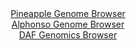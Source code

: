 <div id="Pineapple_Genome_Browser" align="center">
  <a href="https://igv.org/app/?sessionURL=blob:zZJfb5swFMW_i6VWm0QAQ4CAFE2kS5oqabYmI.kfVcghhngFm9kGQqJ893nRpr10UvOwaZIf7Ktr33OOfwdQYy4IoyAAlg4dHUKgAbFlzQIVZY5nqMACBCnKBdYAxynmmCYYBAeQIiFRNJ.qm1spSxEYBpFlp0A0Y7qwdVSgPaOoEXrCCuOK5TlaM44k48IYcFQzg2R1p8FrVJa6mm3rjrFBEhkoL7eMCmaUmGZxo96Lf5XiDFNW4LiocklOAmKlR2nc6Cn6EK4WYZJgISa4vdn0w8lNuLSH0eO1e_UYfRqvInd1uSAZRbLiuB9dWINeCwdFfT9r3KZFXTh6eNmPyRhm7ML.eDnclYRj0Yce7NmO34OOiobQDd79T67VImc6n4ainduVR1e8.VozGt3dyYSa4bJ6eNW3C44ayFlSKRJAsuVeAE3NNl3NsdzOjy3saabpq3Q4IyB4etaA5Ch5Ue1PByDbUvECBP5WndDRAOMbzEHQ8U3Tg75vOV2va_o.PGoHUPH870U7iua.Z1qhZblxSnKpYN7EgpZCR5TqdZLq2f7MLNfp0L63d6yejbbNfj5VUEWNXRTZ9a0b_SFNDajhpw9UVt.i6Z9w9xYhulyfC5uFl0mb7MKSfb7tfZFw8iL8ZZiP.D57NR5PmT0vmpTxAknVryrq.JO3GnGCqFSFmgiyJjmR7UqlyBoQQMtW2IKE5UxxCHi2fmdqpgYd8_1vPO3j8_E7">Pineapple Genome Browser</a>
</div>
<div id="Alphonso_Genome_Browser" align="center">
  <a href="https://igv.org/app/?sessionURL=blob:zZJ_a6MwHIffS2DjDqwmWrUK42i7H1fadWzF9rYxJGq02Wlik6jtSt_7ZeOO..cG6x93HASSfEn0833y7EFLhKScgRDYJnJNhIAB5Jp3C1zVJZnjikgQ5riUxACC5EQQlhIQ7kGOpcLR3UzfXCtVy9CyqKp7FWYFN6Vj4gq_cIY7aaa8ssa8LHHCBVZcSGskcMstWrS9jiS4rk39b8d0rQwrbOGyXnMmuVUTVsSd_l78qxQXhPGKxFVTKvoWINZ5dMbMzPGX4WoxTFMi5ZTsJtnZcDoZLp2L6OHKGz9EN19Xkbc6XdCCYdUIcra6d4Ob2WywHM_VMkM1G29b7t89y5k8cc5PL7Y1FUSeIR8NHDcI.gMNhrKMbP.nnvWgR_b9vMiumnl_8.2.Wyydzn_JL_LtrsyZuH2n74MBSp422gOQroUfImg40DNc2.u9LtHAgDDQdASnIHx8MoASOP2ujz_ugdrV2hYgyaZ5E8cAXGREgLAXQOijILDdvt.HQYAOxh40ovx7aC.ju8CH9tC2vTinpdIqZ7FktTQxY2ab5mbxciTLcTE6sS.nHrwWaApP7NGcCBvpebLBsmjWxR.JvrLSAd4eUbf7kVz_xL2PBDFVcqxwtwV2VDSajj0VTJ41r.Rhcn.eLDSmRlxF7yI6Dk_ORYWVPq8revvTuxYLipnShZZKmtCSqt1Kk.QdCJHtaH1BykuufQSiSD5BAxrIhZ9_a.ocng4_AA--">Alphonso Genome Browser</a>
</div>


<div id="DAF_Genomics_Browser" align="center">
  <a href="https://igv.org/app/?sessionURL=blob:tZFra9swFIb_y4H0k6.y48SGMJy1XbK0G21wQlNK0JzjWKtleZKctA357xNeS2GjjEEHkpB0Lu8rPQfYoVRM1JAAcfy.4_tggSrFfk55U.EXylFBUtBKoQUSC5RY5wjJAQqqNM2uL0xlqXWjEtfd0MLeYi04y5WjAoc2thKtLtGk2sShnD6Jmu6VkwtukjV1adWUolbCpXmOStme22C9Xe.pWV5i664lrnlbadapro0JY2zjFNS4ZfUGH_5i5D8om8E.pMt52tXP8HG6GaWzaboIzrLVp.jjKvs6WWbR8mTOtjXVrcTRbnI6nixmi.ZGlSvyPbhQ5dPnm_50L71ecHpy9tAwiWrkD_xh0I.HhMDRgkrkrUEAeSn9xA.tARlaJAzt523Qj8wfSMEgub2zQEua35v02wPox8aAAoU_2o6ZBUJuUEJix5438OOY9MNB6MWxf7QO0MrqnUmeZ9fxwCMpIZHzjXKjX7Cq.z4j9GfwvTD.1tnMf8V0f9U2rEfGUXy5QlYpvtNDXhbppbnrkfPx1RuwLHjzcYWQnGoT.nV8RkMro8mx1q9sguPd8Sc-">DAF Genomics Browser</a>
</div>
